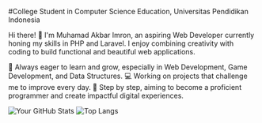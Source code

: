 #College Student in Computer Science Education, Universitas Pendidikan Indonesia

Hi there! 👋 I'm Muhamad Akbar Imron, an aspiring Web Developer currently honing my skills in PHP and Laravel. I enjoy combining creativity with coding to build functional and beautiful web applications.

🌱 Always eager to learn and grow, especially in Web Development, Game Development, and Data Structures.
💻 Working on projects that challenge me to improve every day.
🚀 Step by step, aiming to become a proficient programmer and create impactful digital experiences.

![Your GitHub Stats](https://github-readme-stats.vercel.app/api?username=akbarimron&show_icons=true)
![Top Langs](https://github-readme-stats.vercel.app/api/top-langs/?username=akbarimron&layout=compact)


<!--
**akbarimron/akbarimron** is a ✨ _special_ ✨ repository because its `README.md` (this file) appears on your GitHub profile.

Here are some ideas to get you started:

- 🔭 I’m currently working on ...
- 🌱 I’m currently learning ...
- 👯 I’m looking to collaborate on ...
- 🤔 I’m looking for help with ...
- 💬 Ask me about ...
- 📫 How to reach me: ...
- 😄 Pronouns: ...
- ⚡ Fun fact: ...
-->
